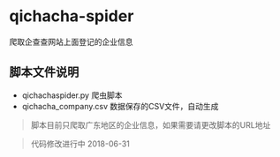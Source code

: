 # qichacha-spider

爬取企查查网站上面登记的企业信息

## 脚本文件说明

- qichachaspider.py 爬虫脚本
- qichacha_company.csv 数据保存的CSV文件，自动生成

>脚本目前只爬取广东地区的企业信息，如果需要请更改脚本的URL地址

> 代码修改进行中 2018-06-31